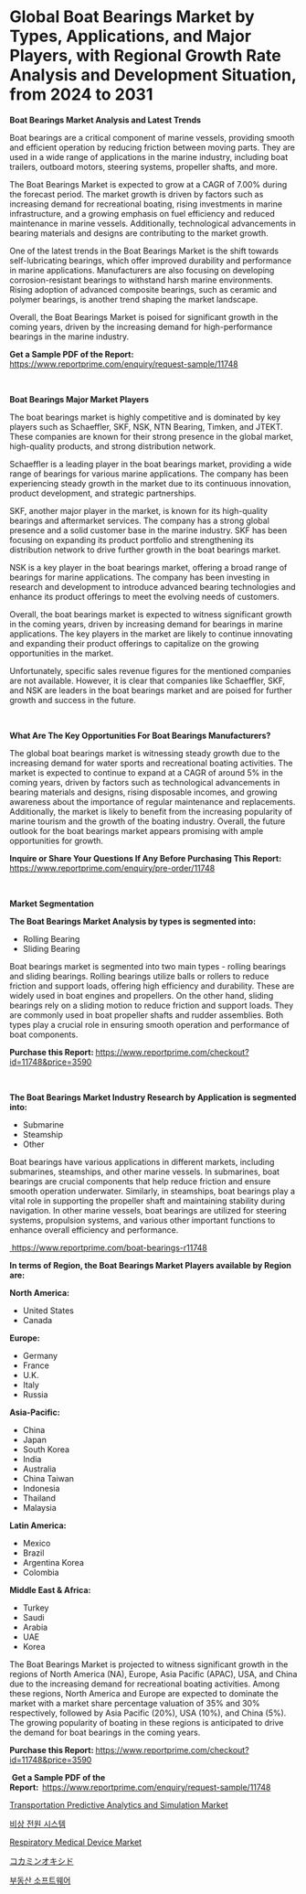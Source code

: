 <p><h1>Global Boat Bearings Market by Types, Applications, and Major Players, with Regional Growth Rate Analysis and Development Situation, from 2024 to 2031</h1></p><p><strong>Boat Bearings Market Analysis and Latest Trends</strong></p>
<p><p>Boat bearings are a critical component of marine vessels, providing smooth and efficient operation by reducing friction between moving parts. They are used in a wide range of applications in the marine industry, including boat trailers, outboard motors, steering systems, propeller shafts, and more.</p><p>The Boat Bearings Market is expected to grow at a CAGR of 7.00% during the forecast period. The market growth is driven by factors such as increasing demand for recreational boating, rising investments in marine infrastructure, and a growing emphasis on fuel efficiency and reduced maintenance in marine vessels. Additionally, technological advancements in bearing materials and designs are contributing to the market growth.</p><p>One of the latest trends in the Boat Bearings Market is the shift towards self-lubricating bearings, which offer improved durability and performance in marine applications. Manufacturers are also focusing on developing corrosion-resistant bearings to withstand harsh marine environments. Rising adoption of advanced composite bearings, such as ceramic and polymer bearings, is another trend shaping the market landscape.</p><p>Overall, the Boat Bearings Market is poised for significant growth in the coming years, driven by the increasing demand for high-performance bearings in the marine industry.</p></p>
<p><strong>Get a Sample PDF of the Report:&nbsp;</strong> <a href="https://www.reportprime.com/enquiry/request-sample/11748">https://www.reportprime.com/enquiry/request-sample/11748</a></p>
<p>&nbsp;</p>
<p><strong>Boat Bearings Major Market Players</strong></p>
<p><p>The boat bearings market is highly competitive and is dominated by key players such as Schaeffler, SKF, NSK, NTN Bearing, Timken, and JTEKT. These companies are known for their strong presence in the global market, high-quality products, and strong distribution network.</p><p>Schaeffler is a leading player in the boat bearings market, providing a wide range of bearings for various marine applications. The company has been experiencing steady growth in the market due to its continuous innovation, product development, and strategic partnerships.</p><p>SKF, another major player in the market, is known for its high-quality bearings and aftermarket services. The company has a strong global presence and a solid customer base in the marine industry. SKF has been focusing on expanding its product portfolio and strengthening its distribution network to drive further growth in the boat bearings market.</p><p>NSK is a key player in the boat bearings market, offering a broad range of bearings for marine applications. The company has been investing in research and development to introduce advanced bearing technologies and enhance its product offerings to meet the evolving needs of customers.</p><p>Overall, the boat bearings market is expected to witness significant growth in the coming years, driven by increasing demand for bearings in marine applications. The key players in the market are likely to continue innovating and expanding their product offerings to capitalize on the growing opportunities in the market.</p><p>Unfortunately, specific sales revenue figures for the mentioned companies are not available. However, it is clear that companies like Schaeffler, SKF, and NSK are leaders in the boat bearings market and are poised for further growth and success in the future.</p></p>
<p>&nbsp;</p>
<p><strong>What Are The Key Opportunities For Boat Bearings Manufacturers?</strong></p>
<p><p>The global boat bearings market is witnessing steady growth due to the increasing demand for water sports and recreational boating activities. The market is expected to continue to expand at a CAGR of around 5% in the coming years, driven by factors such as technological advancements in bearing materials and designs, rising disposable incomes, and growing awareness about the importance of regular maintenance and replacements. Additionally, the market is likely to benefit from the increasing popularity of marine tourism and the growth of the boating industry. Overall, the future outlook for the boat bearings market appears promising with ample opportunities for growth.</p></p>
<p><strong>Inquire or Share Your Questions If Any Before Purchasing This Report:</strong> <a href="https://www.reportprime.com/enquiry/pre-order/11748">https://www.reportprime.com/enquiry/pre-order/11748</a></p>
<p>&nbsp;</p>
<p><strong>Market Segmentation</strong></p>
<p><strong>The Boat Bearings Market Analysis by types is segmented into:</strong></p>
<p><ul><li>Rolling Bearing</li><li>Sliding Bearing</li></ul></p>
<p><p>Boat bearings market is segmented into two main types - rolling bearings and sliding bearings. Rolling bearings utilize balls or rollers to reduce friction and support loads, offering high efficiency and durability. These are widely used in boat engines and propellers. On the other hand, sliding bearings rely on a sliding motion to reduce friction and support loads. They are commonly used in boat propeller shafts and rudder assemblies. Both types play a crucial role in ensuring smooth operation and performance of boat components.</p></p>
<p><strong>Purchase this Report:&nbsp;</strong><a href="https://www.reportprime.com/checkout?id=11748&price=3590">https://www.reportprime.com/checkout?id=11748&price=3590</a></p>
<p>&nbsp;</p>
<p><strong>The Boat Bearings Market Industry Research by Application is segmented into:</strong></p>
<p><ul><li>Submarine</li><li>Steamship</li><li>Other</li></ul></p>
<p><p>Boat bearings have various applications in different markets, including submarines, steamships, and other marine vessels. In submarines, boat bearings are crucial components that help reduce friction and ensure smooth operation underwater. Similarly, in steamships, boat bearings play a vital role in supporting the propeller shaft and maintaining stability during navigation. In other marine vessels, boat bearings are utilized for steering systems, propulsion systems, and various other important functions to enhance overall efficiency and performance.</p></p>
<p><a href="https://www.reportprime.com/boat-bearings-r11748">&nbsp;https://www.reportprime.com/boat-bearings-r11748</a></p>
<p><strong>In terms of Region, the Boat Bearings Market Players available by Region are:</strong></p>
<p>
    <p> <strong> North America: </strong>
        <ul>
            <li>United States</li>
            <li>Canada</li>
        </ul>
        </p> 
    <p> <strong> Europe: </strong>
        <ul>
            <li>Germany</li>
            <li>France</li>
            <li>U.K.</li>
            <li>Italy</li>
            <li>Russia</li>
        </ul>
        </p> 
    <p> <strong> Asia-Pacific: </strong>
        <ul>
            <li>China</li>
            <li>Japan</li>
            <li>South Korea</li>
            <li>India</li>
            <li>Australia</li>
            <li>China Taiwan</li>
            <li>Indonesia</li>
            <li>Thailand</li>
            <li>Malaysia</li>
        </ul>
        </p> 
    <p> <strong> Latin America: </strong>
        <ul>
            <li>Mexico</li>
            <li>Brazil</li>
            <li>Argentina Korea</li>
            <li>Colombia</li>
        </ul>
        </p> 
    <p> <strong> Middle East & Africa: </strong>
        <ul>
            <li>Turkey</li>
            <li>Saudi</li>
            <li>Arabia</li>
            <li>UAE</li>
            <li>Korea</li>
        </ul>
    </p>
    </p>
<p><p>The Boat Bearings Market is projected to witness significant growth in the regions of North America (NA), Europe, Asia Pacific (APAC), USA, and China due to the increasing demand for recreational boating activities. Among these regions, North America and Europe are expected to dominate the market with a market share percentage valuation of 35% and 30% respectively, followed by Asia Pacific (20%), USA (10%), and China (5%). The growing popularity of boating in these regions is anticipated to drive the demand for boat bearings in the coming years.</p></p>
<p><strong>Purchase this Report: </strong><a href="https://www.reportprime.com/checkout?id=11748&price=3590">https://www.reportprime.com/checkout?id=11748&price=3590</a></p>
<p>&nbsp;<strong>Get a Sample PDF of the Report:&nbsp;&nbsp;</strong><a href="https://www.reportprime.com/enquiry/request-sample/11748">https://www.reportprime.com/enquiry/request-sample/11748</a></p>
<p><strong></strong></p>
<p><p><a href="https://issuu.com/reportprime-2/docs/transportation-predictive-analytics-and-simulation">Transportation Predictive Analytics and Simulation Market</a></p><p><a href="https://medium.com/@cordiehyatt1/%EB%B9%84%EC%83%81-%EC%A0%84%EC%9B%90-%EC%8B%9C%EC%8A%A4%ED%85%9C-%EC%8B%9C%EC%9E%A5-%EA%B0%9C%EC%9A%94-2024%EB%85%84%EB%B6%80%ED%84%B0-2031%EB%85%84%EA%B9%8C%EC%A7%80%EC%9D%98-%EA%B8%80%EB%A1%9C%EB%B2%8C-%EC%8B%9C%EC%9E%A5-%EB%8F%99%ED%96%A5-%EB%B0%8F-%EB%AF%B8%EB%9E%98-%EC%A0%84%EB%A7%9D-8dfac11bf2b0">비상 전원 시스템</a></p><p><a href="https://medium.com/@addiehirthe44/respiratory-medical-device-market-outlook-complete-industry-analysis-2024-to-2031-93c97462bc77">Respiratory Medical Device Market</a></p><p><a href="https://medium.com/@mt14785/%E3%82%B0%E3%83%AD%E3%83%BC%E3%83%90%E3%83%AB%E3%82%B3%E3%82%AB%E3%83%9F%E3%83%B3%E3%82%AA%E3%82%AD%E3%82%B7%E3%83%89%E5%B8%82%E5%A0%B4%E3%81%AE%E3%82%B9%E3%82%B3%E3%83%BC%E3%83%97%E3%81%A8-2024%E5%B9%B4%E3%81%8B%E3%82%892031%E5%B9%B4%E3%81%BE%E3%81%A7%E3%81%AE%E4%BA%88%E6%B8%AC%E3%81%95%E3%82%8C%E3%82%8B%E6%80%A5%E9%80%9F%E3%81%AA%E6%88%90%E9%95%B7%E7%8E%87%E3%81%8C4-8-%E3%81%A7%E3%81%82%E3%82%8B%E8%A9%B3%E7%B4%B0%E3%81%AA%E5%88%86%E6%9E%90-a5728fdf4934">コカミンオキシド</a></p><p><a href="https://medium.com/@cordiehyatt1/%EB%B6%80%EB%8F%99%EC%82%B0-%EC%86%8C%ED%94%84%ED%8A%B8%EC%9B%A8%EC%96%B4-%EC%8B%9C%EC%9E%A5-%EA%B7%9C%EB%AA%A8-%EC%A0%90%EC%9C%A0%EC%9C%A8-%EB%B0%8F-%ED%8A%B8%EB%A0%8C%EB%93%9C-%EB%B6%84%EC%84%9D-%EB%B3%B4%EA%B3%A0%EC%84%9C-%EC%82%AC%EC%9A%A9%EC%9E%90-%EC%86%8C%EA%B8%B0%EC%97%85-%EC%A4%91%EA%B8%B0%EC%97%85-%EB%8C%80%EA%B8%B0%EC%97%85-%EC%9B%90%EC%9E%90%EC%9E%AC%EB%B3%84-2031%EB%85%84%EA%B9%8C%EC%A7%80-%EC%98%88%EC%B8%A1-ed6ccb2ec631">부동산 소프트웨어</a></p></p>